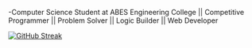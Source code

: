 -Computer Science Student at ABES Engineering College || Competitive Programmer || Problem Solver || Logic Builder || Web Developer  
<!---
aasthagupta30/aasthagupta30 is a ✨ special ✨ repository because its `README.md` (this file) appears on your GitHub profile.
You can click the Preview link to take a look at your changes.
--->
[![GitHub Streak](https://github-readme-streak-stats.herokuapp.com/aasthagupta30=DenverCoder1)](https://git.io/streak-stats)
